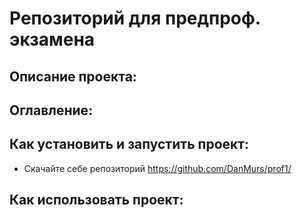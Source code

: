 # Репозиторий для предпроф. экзамена
## Описание проекта:
## Оглавление:
## Как установить и запустить проект:
- Скачайте себе репозиторий https://github.com/DanMurs/prof1/
## Как использовать проект:
